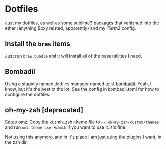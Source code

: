 # Dotfiles

Just my dotfiles, as well as some sublime3 packages that vanished into the ether (anything Boxy related, apparently) and my iTerm2 config.

## Install the `brew` items

Just run `brew bundle` and it will install all of the base utilities I need.

## Bombadil

Using a stupidly named dotfiles manager named [toml-bombadil](https://oknozor.github.io/toml-bombadil/). Yeah, I know, but it's the best of the lot. See the config in bombadil.toml for how to configure the dotfiles.

## oh-my-zsh [deprecated]

Setup omz. Copy the kuzmik.zsh-theme file to `~/.oh-my-zsh/custom/themes` and run `omz theme use kuzmik` if you want to use it. It's fine.

Not using this anymore, and in it's place I am just using the plugins I want, in the zsh dir.
